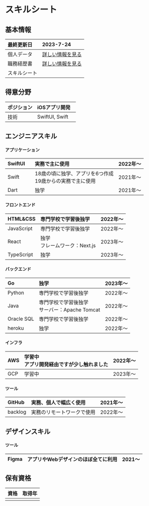 # スキルシート
## 基本情報
| 最終更新日 | 2023-7-24 |
| :- | :- |
| 個人データ | [詳しい情報を見る](/personal-data.md) |
| 職務経歴書 | [詳しい情報を見る](/README.md) |
| スキルシート |  |

## 得意分野
| ポジション | iOSアプリ開発 |
| :- | :- |
| 技術　| SwiftUI, Swift　|


## エンジニアスキル

#### アプリケーション
| SwiftUI　| 実務で主に使用　| 2022年〜 |
| :- | :- | :- |
| Swift　| 18歳の頃に独学、アプリを6つ作成<br>19歳からの実務で主に使用　| 2021年〜 |
| Dart | 独学 | 2021年〜 |
  
#### フロントエンド
| HTML&CSS | 専門学校で学習後独学 | 2022年〜 |
| :- | :- | :- |
| JavaScript | 専門学校で学習後独学 | 2022年〜 |
| React | 独学<br>フレームワーク：Next.js | 2023年〜 |
| TypeScript | 独学 | 2023年〜 |
  
#### バックエンド
| Go | 独学 | 2023年〜 |
| :- | :- | :- |
| Python | 専門学校で学習後独学 | 2022年〜 |
| Java | 専門学校で学習後独学<br>サーバー：Apache Tomcat | 2022年〜 |
| Oracle SQL | 専門学校で学習後独学 | 2022年〜 |
| heroku | 独学 | 2022年〜 |

#### インフラ

| AWS | 学習中<br>アプリ開発経由ですが少し触れました | 2022年〜 |
| :- | :- | :- |
| GCP | 学習中 | 2023年〜 |

#### ツール
| GitHub | 実務、個人で幅広く使用 | 2021年〜 |
| :- | :- | :- |
| backlog | 実務のリモートワークで使用 | 2022年〜 |

## デザインスキル
#### ツール
| Figma | アプリやWebデザインのほぼ全てに利用 | 2021〜 |
| :- | :- | :- |

## 保有資格
| 資格 | 取得年 |
| :- | :- |
|  |  |


